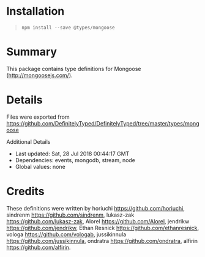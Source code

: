 # Installation
> `npm install --save @types/mongoose`

# Summary
This package contains type definitions for Mongoose (http://mongoosejs.com/).

# Details
Files were exported from https://github.com/DefinitelyTyped/DefinitelyTyped/tree/master/types/mongoose

Additional Details
 * Last updated: Sat, 28 Jul 2018 00:44:17 GMT
 * Dependencies: events, mongodb, stream, node
 * Global values: none

# Credits
These definitions were written by horiuchi <https://github.com/horiuchi>, sindrenm <https://github.com/sindrenm>, lukasz-zak <https://github.com/lukasz-zak>, Alorel <https://github.com/Alorel>, jendrikw <https://github.com/jendrikw>, Ethan Resnick <https://github.com/ethanresnick>, vologa <https://github.com/vologab>, jussikinnula <https://github.com/jussikinnula>, ondratra <https://github.com/ondratra>, alfirin <https://github.com/alfirin>.

